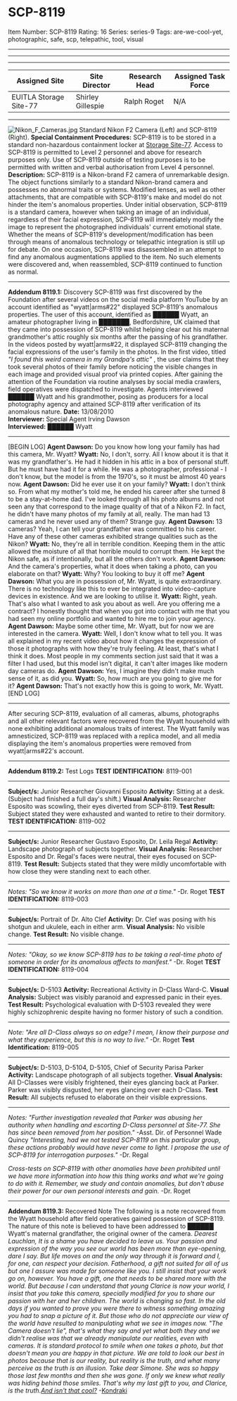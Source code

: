 # SCP-8119
Item Number: SCP-8119
Rating: 16
Series: series-9
Tags: are-we-cool-yet, photographic, safe, scp, telepathic, tool, visual

---

* * *
* * *
**Assigned Site** | **Site Director** | **Research Head** | **Assigned Task Force**  
---|---|---|---  
EUITLA Storage Site-77 | Shirley Gillespie | Ralph Roget | N/A  
* * *
![Nikon_F_Cameras.jpg](https://upload.wikimedia.org/wikipedia/commons/3/31/Nikon_F_Cameras.jpg)
Standard Nikon F2 Camera (Left) and SCP-8119 (Right).
**Special Containment Procedures:** SCP-8119 is to be stored in a standard non-hazardous containment locker at [Storage Site-77](/secure-facility-dossier-site-77). Access to SCP-8119 is permitted to Level 2 personnel and above for research purposes only.
Use of SCP-8119 outside of testing purposes is to be permitted with written and verbal authorisation from Level 4 personnel.
**Description:** SCP-8119 is a Nikon-brand F2 camera of unremarkable design. The object functions similarly to a standard Nikon-brand camera and possesses no abnormal traits or systems. Modified lenses, as well as other attachments, that are compatible with SCP-8119's make and model do not hinder the item's anomalous properties.
Under initial observation, SCP-8119 is a standard camera, however when taking an image of an individual, regardless of their facial expression, SCP-8119 will immediately modify the image to represent the photographed individuals' current emotional state. Whether the means of SCP-8119's development/modification has been through means of anomalous technology or telepathic integration is still up for debate.
On one occasion, SCP-8119 was disassembled in an attempt to find any anomalous augmentations applied to the item. No such elements were discovered and, when reassembled, SCP-8119 continued to function as normal.
* * *
**Addendum 8119.1:** Discovery
SCP-8119 was first discovered by the Foundation after several videos on the social media platform YouTube by an account identified as "wyatt|arms#22" displayed SCP-8119's anomalous properties. The user of this account, identified as ██████ Wyatt, an amateur photographer living in ███████, Bedfordshire, UK claimed that they came into possession of SCP-8119 whilst helping clear out his maternal grandmother's attic roughly six months after the passing of his grandfather.
In the videos posted by wyatt|arms#22, it displayed SCP-8119 changing the facial expressions of the user's family in the photos. In the first video, titled _"I found this weird camera in my Grandpa's attic"_ , the user claims that they took several photos of their family before noticing the visible changes in each image and provided visual proof via printed copies.
After gaining the attention of the Foundation via routine analyses by social media crawlers, field operatives were dispatched to investigate. Agents interviewed ██████ Wyatt and his grandmother, posing as producers for a local photography agency and attained SCP-8119 after verification of its anomalous nature.
**Date:** 13/08/2010  
**Interviewer:** Special Agent Irving Dawson  
**Interviewed:** ██████ Wyatt
* * *
[BEGIN LOG]
**Agent Dawson:** Do you know how long your family has had this camera, Mr. Wyatt?
**Wyatt:** No, I don't, sorry. All I know about it is that it was my grandfather's. He had it hidden in his attic in a box of personal stuff. But he must have had it for a while. He was a photographer, professional - I don't know, but the model is from the 1970's, so it must be almost 40 years now.
**Agent Dawson:** Did he ever use it on your family?
**Wyatt:** I don't think so. From what my mother's told me, he ended his career after she turned 8 to be a stay-at-home dad. I've looked through all his photo albums and not seen any that correspond to the image quality of that of a Nikon F2. In fact, he didn't have many photos of my family at all, really. The man had 13 cameras and he never used any of them? Strange guy.
**Agent Dawson:** 13 cameras? Yeah, I can tell your grandfather was committed to his career. Have any of these other cameras exhibited strange qualities such as the Nikon?
**Wyatt:** No, they're all in terrible condition. Keeping them in the attic allowed the moisture of all that horrible mould to corrupt them. He kept the Nikon safe, as if intentionally, but all the others don't work.
**Agent Dawson:** And the camera's properties, what it does when taking a photo, can you elaborate on that?
**Wyatt:** Why? You looking to buy it off me?
**Agent Dawson:** What you are in possession of, Mr. Wyatt, is quite extraordinary. There is no technology like this to ever be integrated into video-capture devices in existence. And we are looking to utilise it.
**Wyatt:** Right, yeah. That's also what I wanted to ask you about as well. Are you offering me a contract? I honestly thought that when you got into contact with me that you had seen my online portfolio and wanted to hire me to join your agency.
**Agent Dawson:** Maybe some other time, Mr. Wyatt, but for now we are interested in the camera.
**Wyatt:** Well, I don't know what to tell you. It was all explained in my recent video about how it changes the expression of those it photographs with how they're truly feeling. At least, that's what I think it does. Most people in my comments section just said that it was a filter I had used, but this model isn't digital, it can't alter images like modern day cameras do.
**Agent Dawson:** Yes, I imagine they didn't make much sense of it, as did you.
**Wyatt:** So, how much are you going to give me for it?
**Agent Dawson:** That's not exactly how this is going to work, Mr. Wyatt.
[END LOG]
* * *
  
After securing SCP-8119, evaluation of all cameras, albums, photographs and all other relevant factors were recovered from the Wyatt household with none exhibiting additional anomalous traits of interest. The Wyatt family was amnesticized, SCP-8119 was replaced with a replica model, and all media displaying the item's anomalous properties were removed from wyatt|arms#22's account. 
* * *
**Addendum 8119.2:** Test Logs
**TEST IDENTIFICATION:** 8119-001
* * *
**Subject/s:** Junior Researcher Giovanni Esposito
**Activity:** Sitting at a desk. (Subject had finished a full day's shift.)
**Visual Analysis:** Researcher Esposito was scowling, their eyes diverted from SCP-8119.
**Test Result:** Subject stated they were exhausted and wanted to retire to their dormitory.
**TEST IDENTIFICATION:** 8119-002
* * *
**Subject/s:** Junior Researcher Gustavo Esposito, Dr. Leila Regal
**Activity:** Landscape photograph of subjects together.
**Visual Analysis:** Researcher Esposito and Dr. Regal's faces were neutral, their eyes focused on SCP-8119.
**Test Result:** Subjects stated that they were mildly uncomfortable with how close they were standing next to each other.
* * *
_Notes: "So we know it works on more than one at a time."_ -Dr. Roget
**TEST IDENTIFICATION:** 8119-003
* * *
**Subject/s:** Portrait of Dr. Alto Clef
**Activity:** Dr. Clef was posing with his shotgun and ukulele, each in either arm.
**Visual Analysis:** No visible change.
**Test Result:** No visible change.
* * *
_Notes: "Okay, so we know SCP-8119 has to be taking a real-time photo of someone in order for its anomalous affects to manifest."_ -Dr. Roget
**TEST IDENTIFICATION:** 8119-004
* * *
**Subject/s:** D-5103
**Activity:** Recreational Activity in D-Class Ward-C.
**Visual Analysis:** Subject was visibly paranoid and expressed panic in their eyes.
**Test Result:** Psychological evaluation with D-5103 revealed they were highly schizophrenic despite having no former history of such a condition.
* * *
_Note: "Are all D-Class always so on edge? I mean, I know their purpose and what they experience, but this is no way to live."_ -Dr. Roget
**Test Identification:** 8119-005
* * *
**Subject/s:** D-5103, D-5104, D-5105, Chief of Security Parisa Parker
**Activity:** Landscape photograph of all subjects together.
**Visual Analysis:** All D-Classes were visibly frightened, their eyes glancing back at Parker.  
Parker was visibly disgusted, her eyes glancing over each D-Class.
**Test Result:** All subjects refused to elaborate on their visible expressions.
* * *
_Notes: "Further investigation revealed that Parker was abusing her authority when handling and escorting D-Class personnel at Site-77. She has since been removed from her position."_ -Asst. Dir. of Personnel Wade Quincy
_"Interesting, had we not tested SCP-8119 on this particular group, these actions probably would have never come to light. I propose the use of SCP-8119 for interrogation purposes."_ -Dr. Regal
  
_Cross-tests on SCP-8119 with other anomalies have been prohibited until we have more information into how this thing works and what we're going to do with it. Remember, we study and contain anomalies, but don't abuse their power for our own personal interests and gain._ -Dr. Roget 
* * *
**Addendum 8119.3:** Recovered Note
The following is a note recovered from the Wyatt household after field operatives gained possession of SCP-8119. The nature of this note is believed to have been addressed to ██████ Wyatt's maternal grandfather, the original owner of the camera.
_Dearest Lauchlan,_
_It is a shame you have decided to leave us. Your passion and expression of the way you see our world has been more than eye-opening, dare I say. But life moves on and the only way through it is forward and I, for one, can respect your decision. Fatherhood, a gift not suited for all of us but one I assure was made for someone like you._
_I still insist that your work go on, however. You have a gift, one that needs to be shared more with the world. But because I can understand that young Clarice is now your world, I insist that you take this camera, specially modified for you to share our passion with her and her children._
_The world is changing so fast. In the old days if you wanted to prove you were there to witness something amazing you had to snap a picture of it. But those who do not appreciate our view of the world have resulted to manipulating what we see in images now. "The Camera doesn't lie", that's what they say and yet what both they and we didn't realise was that we already manipulate our realities, even with cameras._
_It is standard protocol to smile when one takes a photo, but that doesn't mean you are happy in that picture. We are told to look our best in photos because that is our reality, but reality is the truth, and what many perceive as the truth is an illusion. Take dear Simone. She was so happy those last few months and then she was gone. If only we knew what really was hiding behind those smiles. That's why my last gift to you, and Clarice, is the truth.[And isn't that cool?](/are-we-cool-yet-hub)_
-[Kondraki](/scp-7408)